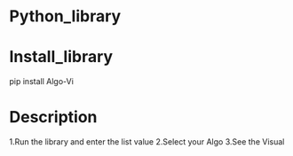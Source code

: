# Python_library
# Install_library
pip install Algo-Vi

# Description
1.Run the library and enter the list value
2.Select your Algo
3.See the Visual
